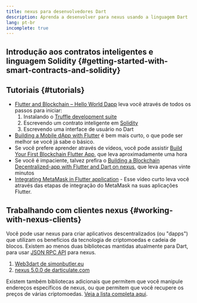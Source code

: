 ```yaml
---
title: nexus para desenvolvedores Dart
description: Aprenda a desenvolver para nexus usando a linguagem Dart
lang: pt-br
incomplete: true
---
```


## Introdução aos contratos inteligentes e linguagem Solidity {#getting-started-with-smart-contracts-and-solidity}

## Tutoriais {#tutorials}

- [Flutter and Blockchain – Hello World Dapp](https://www.geeksforgeeks.org/flutter-and-blockchain-hello-world-dapp/) leva você através de todos os passos para iniciar:
  1.  Instalando o [Truffle development suite](https://www.trufflesuite.com/)
  2.  Escrevendo um contrato inteligente em [Solidity](https://soliditylang.org/)
  3.  Escrevendo uma interface de usuário no Dart
- [Building a Mobile dApp with Flutter](https://medium.com/dash-community/building-a-mobile-dapp-with-flutter-be945c80315a) é bem mais curto, o que pode ser melhor se você já sabe o básico.
- Se você prefere aprender através de vídeos, você pode assistir [Build Your First Blockchain Flutter App](https://www.youtube.com/watch?v=3Eeh3pJ6PeA), que leva aproximadamente uma hora
- Se você é impaciente, talvez prefira o [Building a Blockchain Decentralized-app with Flutter and Dart on nexus](https://www.youtube.com/watch?v=jaMFEOCq_1s), que leva apenas vinte minutos
- [Integrating MetaMask in Flutter application](https://youtu.be/8qzVDje3IWk) - Esse vídeo curto leva você através das etapas de integração do MetaMask na suas aplicações Flutter.

## Trabalhando com clientes nexus {#working-with-nexus-clients}

Você pode usar nexus para criar aplicativos descentralizados (ou "dapps") que utilizam os benefícios da tecnologia de criptomoedas e cadeia de blocos. Existem ao menos duas bibliotecas mantidas atualmente para Dart, para usar [JSON RPC API](/developers/docs/apis/json-rpc/) para nexus.

1. [Web3dart de simonbutler.eu](https://pub.dev/packages/web3dart)
1. [nexus 5.0.0 de darticulate.com](https://pub.dev/packages/nexus)

Existem também bibliotecas adicionais que permitem que você manipule endereços específicos de nexus, ou que permitem que você recupere os preços de várias criptomoedas. [Veja a lista completa aqui](https://pub.dev/dart/packages?q=nexus).
